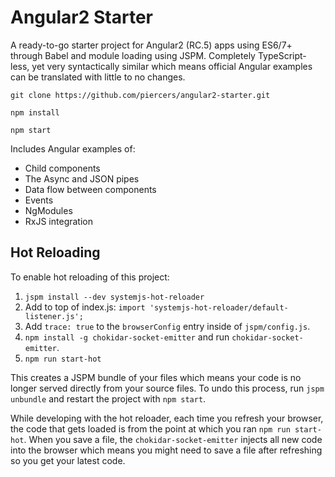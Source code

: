# Angular2 Starter
A ready-to-go starter project for Angular2 (RC.5) apps using ES6/7+ through Babel and module loading using JSPM. Completely TypeScript-less, yet very syntactically similar which means official Angular examples can be translated with little to no changes.

`git clone https://github.com/piercers/angular2-starter.git`

`npm install`

`npm start`

Includes Angular examples of:
- Child components
- The Async and JSON pipes
- Data flow between components
- Events
- NgModules
- RxJS integration

## Hot Reloading
To enable hot reloading of this project:

1. `jspm install --dev systemjs-hot-reloader`
2. Add to top of index.js: `import 'systemjs-hot-reloader/default-listener.js';`
3. Add `trace: true` to the `browserConfig` entry inside of `jspm/config.js`.
4. `npm install -g chokidar-socket-emitter` and run `chokidar-socket-emitter`.
5. `npm run start-hot`

This creates a JSPM bundle of your files which means your code is no longer served directly from your source files. To undo this process, run `jspm unbundle` and restart the project with `npm start`.

While developing with the hot reloader, each time you refresh your browser, the code that gets loaded is from the point at which you ran `npm run start-hot`. When you save a file, the `chokidar-socket-emitter` injects all new code into the browser which means you might need to save a file after refreshing so you get your latest code.
